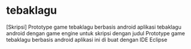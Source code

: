 # tebaklagu
[Skripsi] Prototype game tebaklagu berbasis android
aplikasi tebaklagu android dengan game engine 
untuk skripsi dengan judul Prototype game tebaklagu berbasis android
aplikasi ini di buat dengan IDE Eclipse
